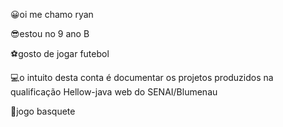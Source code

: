 😀oi me chamo ryan

😎estou no 9 ano B

⚽gosto de jogar futebol

💻o intuito desta conta é documentar os projetos produzidos na qualificação Hellow-java web do SENAI/Blumenau

🏀jogo basquete

